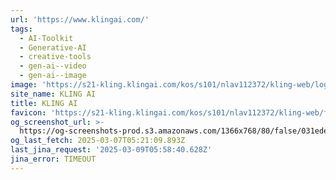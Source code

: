 ```yaml
---
url: 'https://www.klingai.com/'
tags:
  - AI-Toolkit
  - Generative-AI
  - creative-tools
  - gen-ai--video
  - gen-ai--image
image: 'https://s21-kling.klingai.com/kos/s101/nlav112372/kling-web/logo-180x180.png'
site_name: KLING AI
title: KLING AI
favicon: 'https://s21-kling.klingai.com/kos/s101/nlav112372/kling-web/favicon.ico'
og_screenshot_url: >-
  https://og-screenshots-prod.s3.amazonaws.com/1366x768/80/false/031ede4e043b47e970e244a088d9c1f6846241652186a15da74a417731da9ef4.jpeg
og_last_fetch: 2025-03-07T05:21:09.893Z
last_jina_request: '2025-03-09T05:58:40.628Z'
jina_error: TIMEOUT
---
```


